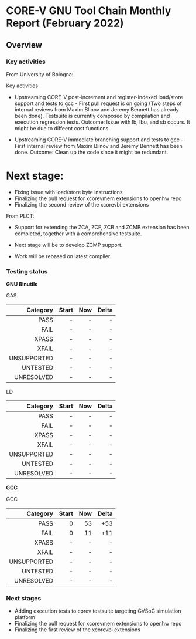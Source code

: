 # CORE-V GNU Tool Chain Monthly Report (February 2022)

## Overview

### Key activities

From University of Bologna:

Key activities

 * Upstreaming CORE-V post-increment and register-indexed load/store
   support and tests to gcc - First pull request is on going (Two
   steps of internal reviews from Maxim Blinov and Jeremy Bennett has
   already been done). Testsuite is currently composed by compilation
   and execution regression tests. Outcome: Issue with lb, lbu, and sb
   occurs. It might be due to diffeent cost functions.

 * Upstreaming CORE-V immediate branching support and tests to gcc -
   First internal review from Maxim Blinov and Jeremy Bennett has been
   done. Outcome: Clean up the code since it might be redundant.

 # Next stage:


 * Fixing issue with load/store byte instructions
 * Finalizing the pull request for xcorevmem extensions to openhw repo
 * Finalizing the second review of the xcorevbi extensions


From PLCT:

 * Support for extending the ZCA, ZCF, ZCB and ZCMB extension has been
   completed, together with a comprehensive testsuite.

 * Next stage will be to develop ZCMP support.

 * Work will be rebased on latest compiler.

### Testing status

**GNU Binutils**

GAS

| Category    | Start      | Now          | Delta      |
| -----------:| ---------: | ---------:   | ---------: |
| PASS        | -          | -            | -          |
| FAIL        | -          | -            | -          |
| XPASS       | -          | -            | -          |
| XFAIL       | -          | -            | -          |
| UNSUPPORTED | -          | -            | -          |
| UNTESTED    | -          | -            | -          |
| UNRESOLVED  | -          | -            | -          |

LD

| Category    | Start      | Now          | Delta      |
| -----------:| ---------: | ---------:   | ---------: |
| PASS        | -          | -            | -          |
| FAIL        | -          | -            | -          |
| XPASS       | -          | -            | -          |
| XFAIL       | -          | -            | -          |
| UNSUPPORTED | -          | -            | -          |
| UNTESTED    | -          | -            | -          |
| UNRESOLVED  | -          | -            | -          |


**GCC**

GCC

| Category    | Start      | Now          | Delta      |
| -----------:| ---------: | ---------:   | ---------: |
| PASS        | 0          | 53           | +53        |
| FAIL        | 0          | 11           | +11        |
| XPASS       | -          | -            | -          |
| XFAIL       | -          | -            | -          |
| UNSUPPORTED | -          | -            | -          |
| UNTESTED    | -          | -            | -          |
| UNRESOLVED  | -          | -            | -          |


### Next stages

* Adding execution tests to corev testsuite targeting GVSoC simulation platform
* Finalizing the pull request for xcorevmem extensions to openhw repo
* Finalizing the first review of the xcorevbi extensions